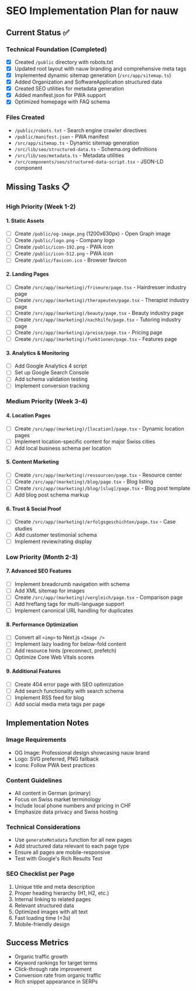 # SEO Implementation Plan for nauw

## Current Status ✅

### Technical Foundation (Completed)
- [x] Created `/public` directory with robots.txt
- [x] Updated root layout with nauw branding and comprehensive meta tags
- [x] Implemented dynamic sitemap generation (`/src/app/sitemap.ts`)
- [x] Added Organization and SoftwareApplication structured data
- [x] Created SEO utilities for metadata generation
- [x] Added manifest.json for PWA support
- [x] Optimized homepage with FAQ schema

### Files Created
- `/public/robots.txt` - Search engine crawler directives
- `/public/manifest.json` - PWA manifest
- `/src/app/sitemap.ts` - Dynamic sitemap generation
- `/src/lib/seo/structured-data.ts` - Schema.org definitions
- `/src/lib/seo/metadata.ts` - Metadata utilities
- `/src/components/seo/structured-data-script.tsx` - JSON-LD component

## Missing Tasks 📋

### High Priority (Week 1-2)

#### 1. Static Assets
- [ ] Create `/public/og-image.png` (1200x630px) - Open Graph image
- [ ] Create `/public/logo.png` - Company logo
- [ ] Create `/public/icon-192.png` - PWA icon
- [ ] Create `/public/icon-512.png` - PWA icon
- [ ] Create `/public/favicon.ico` - Browser favicon

#### 2. Landing Pages
- [ ] Create `/src/app/(marketing)/friseure/page.tsx` - Hairdresser industry page
- [ ] Create `/src/app/(marketing)/therapeuten/page.tsx` - Therapist industry page
- [ ] Create `/src/app/(marketing)/beauty/page.tsx` - Beauty industry page
- [ ] Create `/src/app/(marketing)/nachhilfe/page.tsx` - Tutoring industry page
- [ ] Create `/src/app/(marketing)/preise/page.tsx` - Pricing page
- [ ] Create `/src/app/(marketing)/funktionen/page.tsx` - Features page

#### 3. Analytics & Monitoring
- [ ] Add Google Analytics 4 script
- [ ] Set up Google Search Console
- [ ] Add schema validation testing
- [ ] Implement conversion tracking

### Medium Priority (Week 3-4)

#### 4. Location Pages
- [ ] Create `/src/app/(marketing)/[location]/page.tsx` - Dynamic location pages
- [ ] Implement location-specific content for major Swiss cities
- [ ] Add local business schema per location

#### 5. Content Marketing
- [ ] Create `/src/app/(marketing)/ressourcen/page.tsx` - Resource center
- [ ] Create `/src/app/(marketing)/blog/page.tsx` - Blog listing
- [ ] Create `/src/app/(marketing)/blog/[slug]/page.tsx` - Blog post template
- [ ] Add blog post schema markup

#### 6. Trust & Social Proof
- [ ] Create `/src/app/(marketing)/erfolgsgeschichten/page.tsx` - Case studies
- [ ] Add customer testimonial schema
- [ ] Implement review/rating display

### Low Priority (Month 2-3)

#### 7. Advanced SEO Features
- [ ] Implement breadcrumb navigation with schema
- [ ] Add XML sitemap for images
- [ ] Create `/src/app/(marketing)/vergleich/page.tsx` - Comparison page
- [ ] Add hreflang tags for multi-language support
- [ ] Implement canonical URL handling for duplicates

#### 8. Performance Optimization
- [ ] Convert all `<img>` to Next.js `<Image />`
- [ ] Implement lazy loading for below-fold content
- [ ] Add resource hints (preconnect, prefetch)
- [ ] Optimize Core Web Vitals scores

#### 9. Additional Features
- [ ] Create 404 error page with SEO optimization
- [ ] Add search functionality with search schema
- [ ] Implement RSS feed for blog
- [ ] Add social media meta tags per page

## Implementation Notes

### Image Requirements
- OG Image: Professional design showcasing nauw brand
- Logo: SVG preferred, PNG fallback
- Icons: Follow PWA best practices

### Content Guidelines
- All content in German (primary)
- Focus on Swiss market terminology
- Include local phone numbers and pricing in CHF
- Emphasize data privacy and Swiss hosting

### Technical Considerations
- Use `generateMetadata` function for all new pages
- Add structured data relevant to each page type
- Ensure all pages are mobile-responsive
- Test with Google's Rich Results Test

### SEO Checklist per Page
1. Unique title and meta description
2. Proper heading hierarchy (H1, H2, etc.)
3. Internal linking to related pages
4. Relevant structured data
5. Optimized images with alt text
6. Fast loading time (<3s)
7. Mobile-friendly design

## Success Metrics
- Organic traffic growth
- Keyword rankings for target terms
- Click-through rate improvement
- Conversion rate from organic traffic
- Rich snippet appearance in SERPs